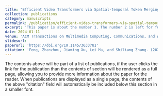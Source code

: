 ```yaml
---
title: "Efficient Video Transformers via Spatial-temporal Token Merging for Action Recognition"
collection: publications
category: manuscripts
permalink: /publication/efficient-video-transformers-via-spatial-temporal-token-merging-for-action-recognition
excerpt: 'This paper is about the number 1. The number 2 is left for future work.'
date: 2024-01-11
venue: 'ACM Transactions on Multimedia Computing, Communications, and Applications'
slidesurl: 
paperurl: 'https://doi.org/10.1145/3633781'
citation: 'Feng, Zhanzhou, Jiaming Xu, Lei Ma, and Shiliang Zhang. (2024). &quot;Efficient Video Transformers via Spatial-temporal Token Merging for Action Recognition.&quot; <i>ACM Transactions on Multimedia Computing, Communications and Applications</i>. 1(1).'
---
```


The contents above will be part of a list of publications, if the user clicks the link for the publication than the contents of section will be rendered as a full page, allowing you to provide more information about the paper for the reader. When publications are displayed as a single page, the contents of the above "citation" field will automatically be included below this section in a smaller font.